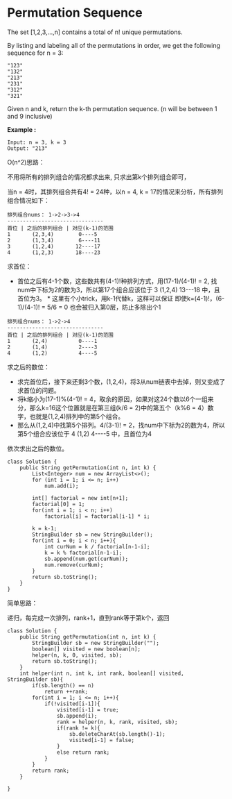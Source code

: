 # Permutation Sequence

The set [1,2,3,...,n] contains a total of n! unique permutations.

By listing and labeling all of the permutations in order, we get the following sequence for n = 3:

```
"123"
"132"
"213"
"231"
"312"
"321"
```

Given n and k, return the k-th permutation sequence. (n will be between 1 and 9 inclusive)

**Example :**
```
Input: n = 3, k = 3
Output: "213"
```

O(n^2)思路：

不用将所有的排列组合的情况都求出来, 只求出第k个排列组合即可，

当n = 4时，其排列组合共有4! = 24种，以n = 4, k = 17的情况来分析，所有排列组合情况如下：

```
排列组合nums： 1->2->3->4
-------------------------------
首位 | 之后的排列组合 | 对应(k-1)的范围 
1       (2,3,4)        0----5  
2       (1,3,4)        6----11
3       (1,2,4)       12----17
4       (1,2,3)       18----23 
```

求首位：
* 首位之后有4-1个数，这些数共有(4-1)!种排列方式，用(17-1)/(4-1)! = 2, 找num中下标为2的数为3，所以第17个组合应该位于 3 (1,2,4) 13---18 中，且首位为3。 * 这里有个小trick，用k-1代替k，这样可以保证 即使k=(4-1)!，(6-1)/(4-1)! = 5/6 = 0 也会被归入第0层，防止多除出个1

```
排列组合nums： 1->2->4
-------------------------------
首位 | 之后的排列组合 | 对应(k-1)的范围 
1       (2,4)          0----1  
2       (1,4)          2----3
4       (1,2)          4----5
```

求之后的数位：
* 求完首位后，接下来还剩3个数，(1,2,4)，将3从num链表中去掉，则又变成了求首位的问题。
* 将k缩小为(17-1)%(4-1)! = 4，取余的原因，如果对这24个数以6个一组来分，那么k=16这个位置就是在第三组(k/6 = 2)中的第五个（k%6 = 4）数字，也就是(1,2,4)排列中的第5个组合。
* 那么从(1,2,4)中找第5个排列。4/(3-1)! = 2，找num中下标为2的数为4，所以第5个组合应该位于 4 (1,2) 4----5 中，且首位为4

依次求出之后的数位。



```
class Solution {
    public String getPermutation(int n, int k) {
        List<Integer> num = new ArrayList<>();
        for (int i = 1; i <= n; i++) 
            num.add(i);
        
        int[] factorial = new int[n+1];
        factorial[0] = 1;
        for(int i = 1; i < n; i++)
            factorial[i] = factorial[i-1] * i;
        
        k = k-1;
        StringBuilder sb = new StringBuilder();    
        for(int i = 0; i < n; i++){
            int curNum = k / factorial[n-1-i];
            k = k % factorial[n-1-i];
            sb.append(num.get(curNum));
            num.remove(curNum);
        }
        return sb.toString();
    }    
}
```


简单思路：

递归，每完成一次排列，rank+1，直到rank等于第k个，返回

```
class Solution {
    public String getPermutation(int n, int k) {
        StringBuilder sb = new StringBuilder("");
        boolean[] visited = new boolean[n];
        helper(n, k, 0, visited, sb);
        return sb.toString();
    }
    int helper(int n, int k, int rank, boolean[] visited, StringBuilder sb){   
        if(sb.length() == n)
            return ++rank;
        for(int i = 1; i <= n; i++){
            if(!visited[i-1]){
                visited[i-1] = true;
                sb.append(i);
                rank = helper(n, k, rank, visited, sb);
                if(rank != k){
                    sb.deleteCharAt(sb.length()-1);
                    visited[i-1] = false;
                }
                else return rank;
            }
        }
        return rank;
    }
    
}
```
